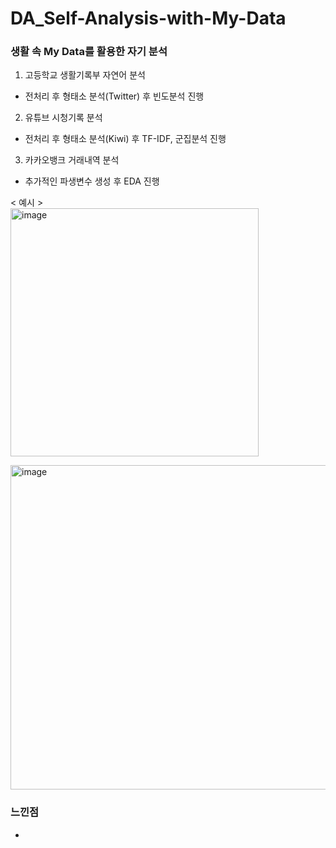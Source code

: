 # DA_Self-Analysis-with-My-Data

### 생활 속 My Data를 활용한 자기 분석  
1. 고등학교 생활기록부 자연어 분석  
  * 전처리 후 형태소 분석(Twitter) 후 빈도분석 진행
2. 유튜브 시청기록 분석
  * 전처리 후 형태소 분석(Kiwi) 후 TF-IDF, 군집분석 진행
3. 카카오뱅크 거래내역 분석  
  * 추가적인 파생변수 생성 후 EDA 진행
  
< 예시 >  
<img width="397" alt="image" src="https://user-images.githubusercontent.com/87609200/215309856-37695359-ac1d-46cb-b188-026b4f476481.png">

<img width="519" alt="image" src="https://user-images.githubusercontent.com/87609200/215309861-c7a7b9bb-b233-4ccc-ba0d-c06f42fa0d69.png">


### 느낀점  
* 
